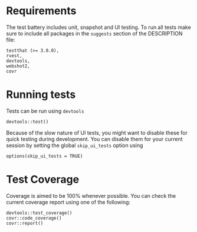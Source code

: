 # Requirements
The test battery includes unit, snapshot and UI testing. To run all tests make sure to include all packages in the `suggests` section of the DESCRIPTION file:

```
testthat (>= 3.0.0),
rvest,
devtools,
webshot2,
covr
```

# Running tests
Tests can be run using `devtools`
```
devtools::test()
```

Because of the slow nature of UI tests, you might want to disable these for quick testing during development. You can disable them for your current session by setting the global `skip_ui_tests` option using
```
options(skip_ui_tests = TRUE)
```

# Test Coverage
Coverage is aimed to be 100% whenever possible. You can check the current coverage report using one of the following:
```
devtools::test_coverage()
covr::code_coverage()
covr::report()
```
